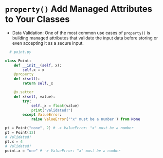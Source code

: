 # `property()` Add Managed Attributes to Your Classes
- Data Validation: One of the most common use cases of `property()` is building managed attributes that validate the input data before storing or even accepting it as a secure input.
```Python
  # point.py

class Point:
    def __init__(self, x):
        self.x = x
    @property
    def x(self):
        return self._x

    @x.setter
    def x(self, value):
        try:
            self._x = float(value)
            print("Validated!")
        except ValueError:
            raise ValueError('"x" must be a number') from None

pt = Point("none", 2) # -> ValueError: "x" must be a number
pt = Point(12)
# Validated!
pt.x = 4
# Validated!
point.x = "one" # -> ValueError: "x" must be a number

```
